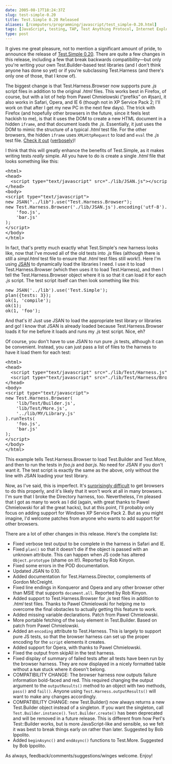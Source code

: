```yaml
--- 
date: 2005-08-17T18:24:37Z
slug: test-simple-0.20
title: Test.Simple 0.20 Released
aliases: [/computers/programming/javascript/test_simple-0.20.html]
tags: [JavaScript, testing, TAP, Test Anything Protocol, Internet Explorer, Safari, Firefox, Opera]
type: post
---
```


<p>It gives me great pleasure, not to mention a significant amount of pride, to announce the release of <a href="http://www.openjsan.org/doc/t/th/theory/Test/Simple/0.20/index.html" title="Download Test.Simple 0.20 from JSAN">Test.Simple 0.20</a>. There are quite a few changes in this release, including a few that break backwards compatibility&#x2014;but only you're writing your own Test.Builder-based test libraries (and I don't think anyone has done so yet) or if you're subclassing Test.Harness (and there's only one of those, that I know of).</p>

<p>The biggest change is that Test.Harness.Browser now supports pure <em>.js</em> script files in addition to the original <em>.html</em> files. This works best in Firefox, of course, but with a lot of help from Pawel Chmielowski (<q>prefiks</q> on #jsan), it also works in Safari, Opera, and IE 6 (though not in XP Service Pack 2; I'll work on that after I get my new PC in the next few days). The trick with Firefox (and hopefully other browsers in the future, since it feels lest hackish to me), is that it uses the DOM to create a new HTML document in a hidden <code>iframe</code>, and that document loads the <em>.js</em>. Essentially, it just uses the DOM to mimic the structure of a typical <em>.html</em> test file. For the other browsers, the hidden <code>iframe</code> uses <code>XMLHttpRequest</code> to load and <code>eval</code> the <em>.js</em> test file. <a href="http://www.openjsan.org/src/t/th/theory/Test.Simple-0.20/tests/index.html" title="Run the Test.Simple test harness now!">Check it out</a> (<a href="http://www.openjsan.org/src/t/th/theory/Test.Simple-0.20/tests/index.html?verbose=1" title="Run the Test.Simple test harness verbosely!">verbosely</a>)!</p>

<p>I think that this will greatly enhance the benefits of Test.Simple, as it makes writing tests <em>really</em> simple. All you have to do is create a single <em>.html</em> file that looks something like this:</p>

<pre>
&lt;html&gt;
&lt;head&gt;
  &lt;script type=&quot;text/javascript&quot; src=&quot;./lib/JSAN.js&quot;&gt;&lt;/script&gt;
&lt;/head&gt;
&lt;body&gt;
&lt;script type=&quot;text/javascript&quot;&gt;
new JSAN(&quot;../lib&quot;).use(&quot;Test.Harness.Browser&quot;);
new Test.Harness.Browser(&#x0027;./lib/JSAN.js&#x0027;).encoding(&#x0027;utf-8&#x0027;).runTests(
    &#x0027;foo.js&#x0027;,
    &#x0027;bar.js&#x0027;
);
&lt;/script&gt;
&lt;/body&gt;
&lt;/html&gt;
</pre>

<p>In fact, that's pretty much exactly what Test.Simple's new harness looks like, now that I've moved all of the old tests into <em>.js</em> files (although there is still a <em>simpl.html</em> test file to ensure that <em>.html</em> test files still work!). Here I'm using <a href="http://www.openjsan.org/doc/c/cw/cwest/JSAN/" title="Download JSAN and start using JavaScript Libraries!">JSAN</a> to dynamically load the libraries I need. I use it to load Test.Harness.Browser (which then uses it to load Test.Harness), and then I tell the Test.Harness.Browser object where it is so that it can load it for each <em>.js</em> script. The test script itself can then look something like this:</p>

<pre>
new JSAN(&#x0027;../lib&#x0027;).use(&#x0027;Test.Simple&#x0027;);
plan({tests: 3});
ok(1, &#x0027;compile&#x0027;);
ok(1);
ok(1, &#x0027;foo&#x0027;);
</pre>

<p>And that's it! Just use JSAN to load the appropriate test library or libraries and go! I know that JSAN is already loaded because Test.Harness.Browser loads it for me before it loads and runs my <em>.js</em> test script. Nice, eh?</p>

<p>Of course, you don't have to use JSAN to run pure <em>.js</em> tests, although it can be convenient. Instead, you can just pass a list of files to the harness to have it load them for each test:</p>

<pre>
&lt;html&gt;
&lt;head&gt;
  &lt;script type=&quot;text/javascript&quot; src=&quot;./lib/Test/Harness.js&quot;&gt;&lt;/script&gt;
  &lt;script type=&quot;text/javascript&quot; src=&quot;./lib/Test/Harness/Browser.js&quot;&gt;&lt;/script&gt;
&lt;/head&gt;
&lt;body&gt;
&lt;script type=&quot;text/javascript&quot;&gt;
new Test.Harness.Browser(
    &#x0027;lib/Test/Builder.js&#x0027;,
    &#x0027;lib/Test/More.js&#x0027;,
    &#x0027;../lib/MY/Library.js&#x0027;
).runTests(
    &#x0027;foo.js&#x0027;,
    &#x0027;bar.js&#x0027;
);
&lt;/script&gt;
&lt;/body&gt;
&lt;/html&gt;
</pre>

<p>This example tells Test.Harness.Browser to load Test.Builder and Test.More, and then to run the tests in <em>foo.js</em> and <em>bar.js</em>. No need for JSAN if you don't want it. The test script is exactly the same as the above, only without the line with JSAN loading your test library.</p>

<p>Now, as I've said, this is imperfect. It's <a href="/programming/javascript/need_js_genius.html" title="Plea for Help from JavaScript Geniuses">surprisingly difficult</a> to get browsers to do this properly, and it's likely that it won't work at all in many browsers. I'm sure that I broke the Directory harness, too. Nevertheless, I'm pleased that I got as many to work as I did (again, with great thanks to Pawel Chmielowski for all the great hacks), but at this point, I'll probably only focus on adding support for Windows XP Service Pack 2. But as you might imagine, I'd welcome patches from anyone who wants to add support for other browsers.</p>

<p>There are a lot of other changes in this release. Here's the complete list:</p>

<ul>
  <li>Fixed verbose test output to be complete in the harness in Safari and IE.</li>
  <li>Fixed <code>plan()</code> so that it doesn't die if the object is passed with an unknown attribute. This can happen when JS code has altered <code>Object.prototype</code> (shame on it!). Reported by Rob Kinyon.</li>
  <li>Fixed some errors in the POD documentation.</li>
  <li>Updated JSAN to 0.10.</li>
  <li>Added documentation for Test.Harness.Director, complements of Gordon McCreight.</li>
  <li>Fixed line endings in Konqueror and Opera and any other browser other than MSIE that supports <code>document.all</code>. Reported by Rob Kinyon.</li>
  <li>Added support to Test.Harness.Browser for <em>.js</em> test files in addition to <em>.html</em> test files. Thanks to Pawel Chmielowski for helping me to overcome the final obstacles to actually getting this feature to work.</li>
  <li>Added missing variable declarations. Patch from Pawel Chmielowski.</li>
  <li>More portable fetching of the <code>body</code> element in Test.Builder. Based on patch from Pawel Chmielowski.</li>
  <li>Added an <code>encoding</code> attribute to Test.Harness. This is largely to support pure JS tests, so that the browser harness can set up the proper encoding for the <code>script</code> elements it creates.</li>
  <li>Added support for Opera, with thanks to Pawel Chmielowski.</li>
  <li>Fixed the output from skipAll in the test harness.</li>
  <li>Fixed display of summary of failed tests after all tests have been run by the browser harness. They are now displayed in a nicely formatted table without a <code>NaN</code> stuck where it doesn't belong.</li>
  <li>COMPATIBILITY CHANGE: The browser harness now outputs failure information bold-faced and red. This required changing the output argument to the <code>outputResults()</code> method to an object with two methods, <code>pass()</code> and <code>fail()</code>. Anyone using <code>Test.Harness.outputResults()</code> will want to make any changes accordingly.</li>
  <li>COMPATIBILITY CHANGE: new Test.Builder() now always returns a new Test.Builder object instead of a singleton. If you want the singleton, call <code>Test.Builder.instance()</code>. <code>Test.Builder.create()</code> has been deprecated and will be removed in a future release. This is different from how Perl's Test::Builder works, but is more JavaScript-like and sensible, so we felt it was best to break things early on rather than later. Suggested by Bob Ippolito.</li>
  <li>Added <code>beginAsync()</code> and <code>endAsync()</code> functions to Test.More. Suggested by Bob Ippolito.</li>
</ul>

<p>As always, feedback/comments/suggestions/winges welcome. Enjoy!</p>
